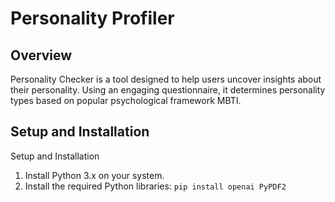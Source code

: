 # Personality Profiler
## Overview
Personality Checker is a tool designed to help users uncover insights about their personality. Using an engaging questionnaire, it determines personality types based on popular psychological framework MBTI.

## Setup and Installation
Setup and Installation
1. Install Python 3.x on your system.
2. Install the required Python libraries:
   `pip install openai PyPDF2`
